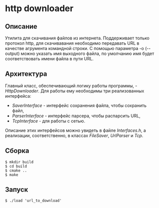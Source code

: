 # http downloader

## Описание
Утилита для скачивания файлов из интернета. Поддерживает только протокол http, для скачивавания необходимо передавать URL в качестве агрумента командной строки. С помощью параметра -o (--output) можно указать имя выходного файла, по умолчанию имя будет соответствовать имени файла в пути URL.

## Архитектура

Главный класс, обеспечивающий логику работы программы, - *HttpDownloader*. Для работы ему необходимы три реализованных интерфейса:
- *SaverInterface* - интерфейс сохранения файла, чтобы сохранить файл,
- *ParserInterface* - интерфейс парсера, чтобы распарсить URL,
- *TcpInterface* - для работы с сетью.

Описание этих интерфейсов можно увидеть в файле *Interfaces.h*, а реализации, соответственно, в классах *FileSaver*,  *UrlParser* и *Tcp*.

## Сборка
```
$ mkdir build
$ cd build
$ cmake ..
$ make
```
## Запуск
```
$ ./load 'url_to_download'
```